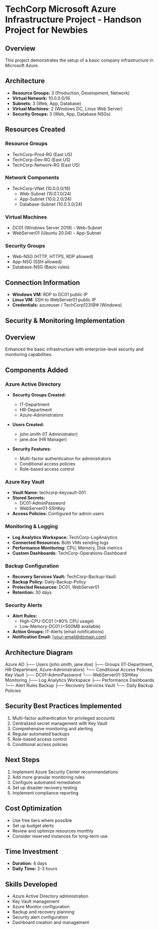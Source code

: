 # TechCorp Microsoft Azure Infrastructure Project - Handson Project for Newbies

## Overview
This project demonstrates the setup of a basic company infrastructure in Microsoft Azure.

## Architecture
- **Resource Groups:** 3 (Production, Development, Network)
- **Virtual Network:** 10.0.0.0/16
- **Subnets:** 3 (Web, App, Database)
- **Virtual Machines:** 2 (Windows DC, Linux Web Server)
- **Security Groups:** 3 (Web, App, Database NSGs)

## Resources Created
### Resource Groups
- TechCorp-Prod-RG (East US)
- TechCorp-Dev-RG (East US)
- TechCorp-Network-RG (East US)

### Network Components
- TechCorp-VNet (10.0.0.0/16)
  - Web-Subnet (10.0.1.0/24)
  - App-Subnet (10.0.2.0/24)
  - Database-Subnet (10.0.3.0/24)

### Virtual Machines
- DC01 (Windows Server 2019) - Web-Subnet
- WebServer01 (Ubuntu 20.04) - App-Subnet

### Security Groups
- Web-NSG (HTTP, HTTPS, RDP allowed)
- App-NSG (SSH allowed)
- Database-NSG (Basic rules)

## Connection Information
- **Windows VM:** RDP to DC01 public IP
- **Linux VM:** SSH to WebServer01 public IP
- **Credentials:** azureuser / TechCorp123!@# (Windows)

## Security & Monitoring Implementation

## Overview
Enhanced the basic infrastructure with enterprise-level security and monitoring capabilities.

## Components Added

### Azure Active Directory
- **Security Groups Created:**
  - IT-Department
  - HR-Department
  - Azure-Administrators

- **Users Created:**
  - john.smith (IT Administrator)
  - jane.doe (HR Manager)

- **Security Features:**
  - Multi-factor authentication for administrators
  - Conditional access policies
  - Role-based access control

### Azure Key Vault
- **Vault Name:** techcorp-keyvault-001
- **Stored Secrets:**
  - DC01-AdminPassword
  - WebServer01-SSHKey
- **Access Policies:** Configured for admin users

### Monitoring & Logging
- **Log Analytics Workspace:** TechCorp-LogAnalytics
- **Connected Resources:** Both VMs sending logs
- **Performance Monitoring:** CPU, Memory, Disk metrics
- **Custom Dashboards:** TechCorp-Operations-Dashboard

### Backup Configuration
- **Recovery Services Vault:** TechCorp-Backup-Vault
- **Backup Policy:** Daily-Backup-Policy
- **Protected Resources:** DC01, WebServer01
- **Retention:** 30 days

### Security Alerts
- **Alert Rules:**
  - High-CPU-DC01 (>80% CPU usage)
  - Low-Memory-DC01 (<500MB available)
- **Action Groups:** IT-Alerts (email notifications)
- **Notification Email:** [your-email@domain.com]

## Architecture Diagram
Azure AD
├── Users (john.smith, jane.doe)
├── Groups (IT-Department, HR-Department, Azure-Administrators)
└── Conditional Access Policies
Key Vault
├── DC01-AdminPassword
└── WebServer01-SSHKey
Monitoring
├── Log Analytics Workspace
├── Performance Dashboards
└── Alert Rules
Backup
├── Recovery Services Vault
└── Daily Backup Policies

## Security Best Practices Implemented
1. Multi-factor authentication for privileged accounts
2. Centralized secret management with Key Vault
3. Comprehensive monitoring and alerting
4. Regular automated backups
5. Role-based access control
6. Conditional access policies

## Next Steps
1. Implement Azure Security Center recommendations
2. Add more granular monitoring rules
3. Configure automated remediation
4. Set up disaster recovery testing
5. Implement compliance reporting

## Cost Optimization
- Use free tiers where possible
- Set up budget alerts
- Review and optimize resources monthly
- Consider reserved instances for long-term use

## Time Investment
- **Duration:** 4 days
- **Daily Time:** 2-3 hours

## Skills Developed
- Azure Active Directory administration
- Key Vault management
- Azure Monitor configuration
- Backup and recovery planning
- Security alert configuration
- Dashboard creation and management

